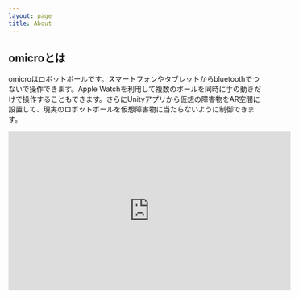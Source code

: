 ```yaml
---
layout: page
title: About
---
```


## omicroとは

omicroはロボットボールです。スマートフォンやタブレットからbluetoothでつないで操作できます。Apple Watchを利用して複数のボールを同時に手の動きだけで操作することもできます。さらにUnityアプリから仮想の障害物をAR空間に設置して、現実のロボットボールを仮想障害物に当たらないように制御できます。

<iframe width="560" height="315" src="https://www.youtube.com/embed/bh02XINwZhA" title="YouTube video player" frameborder="0" allow="accelerometer; autoplay; clipboard-write; encrypted-media; gyroscope; picture-in-picture" allowfullscreen></iframe>
